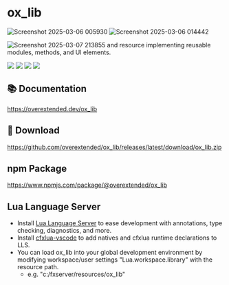 # ox_lib
![Screenshot 2025-03-06 005930](https://github.com/user-attachments/assets/e30da508-ed8e-4f1b-99b8-5628d3c3ad0e)
![Screenshot 2025-03-06 014442](https://github.com/user-attachments/assets/eddd91ae-da69-4754-b6fd-9b99d84395be)

![Screenshot 2025-03-07 213855](https://github.com/user-attachments/assets/aa708a0d-0f2d-4d36-a882-9f8fb1f63ea8)
and resource implementing reusable modules, methods, and UI elements.

![](https://img.shields.io/github/downloads/overextended/ox_lib/total?logo=github)
![](https://img.shields.io/github/downloads/overextended/ox_lib/latest/total?logo=github)
![](https://img.shields.io/github/contributors/overextended/ox_lib?logo=github)
![](https://img.shields.io/github/v/release/overextended/ox_lib?logo=github) 

## 📚 Documentation

https://overextended.dev/ox_lib

## 💾 Download

https://github.com/overextended/ox_lib/releases/latest/download/ox_lib.zip

## npm Package

https://www.npmjs.com/package/@overextended/ox_lib

## Lua Language Server

- Install [Lua Language Server](https://marketplace.visualstudio.com/items?itemName=sumneko.lua) to ease development with annotations, type checking, diagnostics, and more.
- Install [cfxlua-vscode](https://marketplace.visualstudio.com/items?itemName=overextended.cfxlua-vscode) to add natives and cfxlua runtime declarations to LLS.
- You can load ox_lib into your global development environment by modifying workspace/user settings "Lua.workspace.library" with the resource path.
  - e.g. "c:/fxserver/resources/ox_lib"

